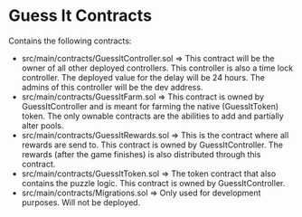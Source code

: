 # Guess It Contracts

Contains the following contracts:
* src/main/contracts/GuessItController.sol => This contract will be the owner of all other deployed controllers. This controller is also a time lock controller. The deployed value for the delay will be 24 hours. The admins of this controller will be the dev address.
* src/main/contracts/GuessItFarm.sol => This contract is owned by GuessItController and is meant for farming the native (GuessItToken) token. The only ownable contracts are the abilities to add and partially alter pools.
* src/main/contracts/GuessItRewards.sol => This is the contract where all rewards are send to. This contract is owned by GuessItController. The rewards (after the game finishes) is also distributed through this contract.
* src/main/contracts/GuessItToken.sol => The token contract that also contains the puzzle logic. This contract is owned by GuessItController.
* src/main/contracts/Migrations.sol => Only used for development purposes. Will not be deployed.
